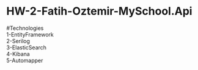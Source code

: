 # HW-2-Fatih-Oztemir-MySchool.Api
#Technologies </br>
1-EntityFramework </br>
2-Serilog </br>
3-ElasticSearch </br>
4-Kibana </br>
5-Automapper </br>

